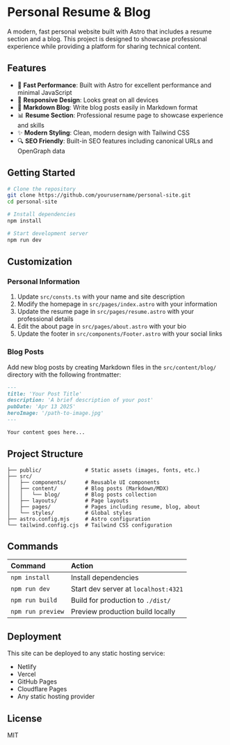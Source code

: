 # Personal Resume & Blog

A modern, fast personal website built with Astro that includes a resume section and a blog. This project is designed to showcase professional experience while providing a platform for sharing technical content.

## Features

- 🚀 **Fast Performance**: Built with Astro for excellent performance and minimal JavaScript
- 📱 **Responsive Design**: Looks great on all devices
- 📝 **Markdown Blog**: Write blog posts easily in Markdown format
- 📊 **Resume Section**: Professional resume page to showcase experience and skills
- ✨ **Modern Styling**: Clean, modern design with Tailwind CSS
- 🔍 **SEO Friendly**: Built-in SEO features including canonical URLs and OpenGraph data

## Getting Started

```bash
# Clone the repository
git clone https://github.com/yourusername/personal-site.git
cd personal-site

# Install dependencies
npm install

# Start development server
npm run dev
```

## Customization

### Personal Information

1. Update `src/consts.ts` with your name and site description
2. Modify the homepage in `src/pages/index.astro` with your information
3. Update the resume page in `src/pages/resume.astro` with your professional details
4. Edit the about page in `src/pages/about.astro` with your bio
5. Update the footer in `src/components/Footer.astro` with your social links

### Blog Posts

Add new blog posts by creating Markdown files in the `src/content/blog/` directory with the following frontmatter:

```markdown
---
title: 'Your Post Title'
description: 'A brief description of your post'
pubDate: 'Apr 13 2025'
heroImage: '/path-to-image.jpg'
---

Your content goes here...
```

## Project Structure

```text
├── public/              # Static assets (images, fonts, etc.)
├── src/
│   ├── components/      # Reusable UI components
│   ├── content/         # Blog posts (Markdown/MDX)
│   │   └── blog/        # Blog posts collection
│   ├── layouts/         # Page layouts
│   ├── pages/           # Pages including resume, blog, about
│   └── styles/          # Global styles
├── astro.config.mjs     # Astro configuration
└── tailwind.config.cjs  # Tailwind CSS configuration
```

## Commands

| Command               | Action                                      |
|:----------------------|:--------------------------------------------|
| `npm install`         | Install dependencies                        |
| `npm run dev`         | Start dev server at `localhost:4321`        |
| `npm run build`       | Build for production to `./dist/`           |
| `npm run preview`     | Preview production build locally            |

## Deployment

This site can be deployed to any static hosting service:

- Netlify
- Vercel 
- GitHub Pages
- Cloudflare Pages
- Any static hosting provider

## License

MIT